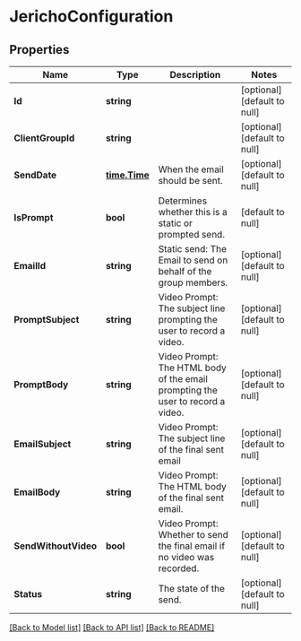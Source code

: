 # JerichoConfiguration

## Properties
Name | Type | Description | Notes
------------ | ------------- | ------------- | -------------
**Id** | **string** |  | [optional] [default to null]
**ClientGroupId** | **string** |  | [optional] [default to null]
**SendDate** | [**time.Time**](time.Time.md) | When the email should be sent. | [optional] [default to null]
**IsPrompt** | **bool** | Determines whether this is a static or prompted send. | [default to null]
**EmailId** | **string** | Static send: The Email to send on behalf of the group members. | [optional] [default to null]
**PromptSubject** | **string** | Video Prompt: The subject line prompting the user to record a video. | [optional] [default to null]
**PromptBody** | **string** | Video Prompt: The HTML body of the email prompting the user to record a video. | [optional] [default to null]
**EmailSubject** | **string** | Video Prompt: The subject line of the final sent email | [optional] [default to null]
**EmailBody** | **string** | Video Prompt: The HTML body of the final sent email. | [optional] [default to null]
**SendWithoutVideo** | **bool** | Video Prompt: Whether to send the final email if no video was recorded. | [optional] [default to null]
**Status** | **string** | The state of the send. | [optional] [default to null]

[[Back to Model list]](../README.md#documentation-for-models) [[Back to API list]](../README.md#documentation-for-api-endpoints) [[Back to README]](../README.md)


